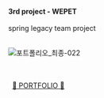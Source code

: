 

**3rd project - WEPET**<br><br>
spring legacy team project
<br><br>

![포트폴리오_최종-022](https://github.com/cho1ok/project1_escape_game/assets/117049958/dc2a1d2d-a037-4327-bf4b-d4573462043d)
<br><br><br>

&nbsp;
<a href="https://github.com/cho1ok/PORTFOLIO">🔮 PORTFOLIO 🔮</a>
<br><br>
